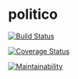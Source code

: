 # politico
[![Build Status](https://travis-ci.com/Muart-C/politico.svg?branch=develop)](https://travis-ci.com/Muart-C/politico)

[![Coverage Status](https://coveralls.io/repos/github/Muart-C/politico/badge.svg?branch=develop)](https://coveralls.io/github/Muart-C/politico?branch=develop) 

[![Maintainability](https://api.codeclimate.com/v1/badges/71270642743b6a0883b3/maintainability)](https://codeclimate.com/github/Muart-C/politico/maintainability)
